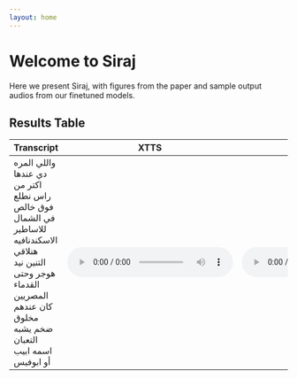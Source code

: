 ```yaml
---
layout: home
---
```


# Welcome to Siraj

Here we present Siraj, with figures from the paper and sample output audios from our finetuned models.


<!-- ## Figures

![Figure 1](assets/images/figure1.png) -->

## Results Table

| Transcript | XTTS | Fishspeech |  MMS |
|--------|-------------|-------|--------|
| واللي المره دي عندها اكتر من راس نطلع فوق خالص في الشمال للاساطير الاسكندنافيه هنلاقي التنين نيد هوجر وحتى القدماء المصريين كان عندهم مخلوق ضخم يشبه التعبان اسمه ابيب أو ابوفيس | <audio controls><source src="assets/audio/xtts_eg_1.wav" type="audio/mpeg"></audio> | <audio controls><source src="assets/audio/fish_eg_1.wav" type="audio/mpeg"></audio> | <audio controls><source src="assets/audio/mms_eg_1.wav" type="audio/mpeg"></audio> |

